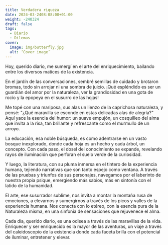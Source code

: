 ```yaml
---
title: Verdadera riqueza 
date: 2024–03-2408:08:00+01:00
weight: -240324
draft: false
tags:
  - Diario
  - Dilemas
cover:
  image: img/butterfly.jpg
  alt: ‘Cover image’
---
```


Hoy, querido diario, me sumergí en el arte del enriquecimiento, bailando entre los diversos matices de la existencia.

En el jardín de las conversaciones, sembré semillas de cuidado y brotaron bromas, todo sin arrojar ni una sombra de juicio. ¡Qué espléndido es ser un guardián del amor por la naturaleza, ver la grandiosidad en una gota de rocío y la epopeya en el susurro de las hojas!

Me topé con una mariposa, sus alas un lienzo de la caprichosa naturaleza, y pensé: "¿Qué maravilla se esconde en estas delicadas alas de alegría?" Aquí yace la esencia del humor: un suave empujón, un cosquilleo del alma que invita a la risa, tan brillante y refrescante como el murmullo de un arroyo.

La educación, esa noble búsqueda, es como adentrarse en un vasto bosque inexplorado, donde cada hoja es un hecho y cada árbol, un concepto. Con cada paso, el dosel del conocimiento se expande, revelando rayos de iluminación que perforan el suelo verde de la curiosidad.

Y luego, la literatura, con su pluma inmersa en el tintero de la experiencia humana, tejiendo narrativas que son tanto espejo como ventana. A través de las pruebas y triunfos de sus personajes, navegamos por el laberinto de nuestra propia psique, emergiendo más sabios, más en sintonía con el latido de la humanidad.

El arte, ese susurrador sublime, nos invita a montar la montaña rusa de emociones, a elevarnos y sumergirnos a través de los picos y valles de la experiencia humana. Nos conecta con lo etéreo, con la esencia pura de la Naturaleza misma, en una sinfonía de sensaciones que rejuvenece el alma.

Cada día, querido diario, es una odisea a través de las maravillas de la vida. Enriquecer y ser enriquecido es la mayor de las aventuras, un viaje a través del caleidoscopio de la existencia donde cada faceta brilla con el potencial de iluminar, entretener y elevar.

